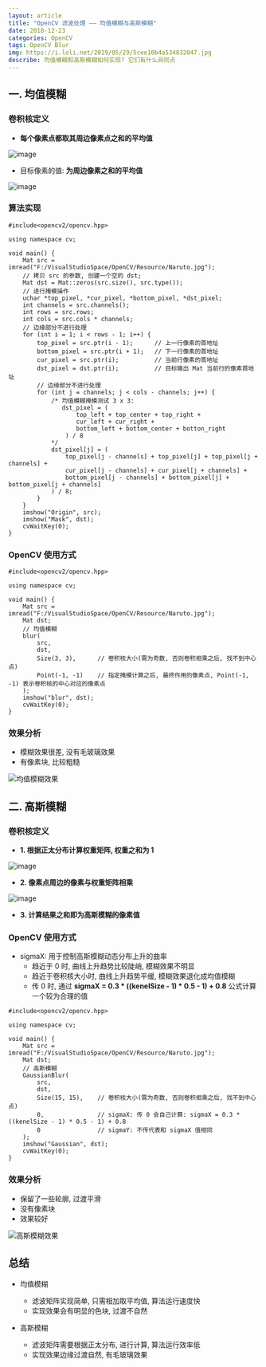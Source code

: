 ```yaml
---
layout: article
title: "OpenCV 滤波处理 —— 均值模糊与高斯模糊"
date: 2018-12-23
categories: OpenCV
tags: OpenCV Blur
img: https://i.loli.net/2019/05/29/5cee10b4a534832047.jpg
describe: 均值模糊和高斯模糊如何实现? 它们有什么异同点
---
```


## 一. 均值模糊
### 卷积核定义
- **每个像素点都取其周边像素点之和的平均值**

![image](https://i.loli.net/2019/05/29/5cee16f909c4866287.png) 

- 目标像素的值: **为周边像素之和的平均值**

![image](https://i.loli.net/2019/05/29/5cee170c0884674302.png)

### 算法实现
```
#include<opencv2/opencv.hpp>

using namespace cv;

void main() {
	Mat src = imread("F:/VisualStudioSpace/OpenCV/Resource/Naruto.jpg");
	// 拷贝 src 的参数, 创建一个空的 dst;
	Mat dst = Mat::zeros(src.size(), src.type());
	// 进行掩模操作
	uchar *top_pixel, *cur_pixel, *bottom_pixel, *dst_pixel;
	int channels = src.channels();
	int rows = src.rows;
	int cols = src.cols * channels;
	// 边缘部分不进行处理
	for (int i = 1; i < rows - 1; i++) {
		top_pixel = src.ptr(i - 1);      // 上一行像素的首地址
		bottom_pixel = src.ptr(i + 1);   // 下一行像素的首地址
		cur_pixel = src.ptr(i);          // 当前行像素的首地址
		dst_pixel = dst.ptr(i);          // 目标输出 Mat 当前行的像素首地址
		// 边缘部分不进行处理
		for (int j = channels; j < cols - channels; j++) {
			/* 均值模糊掩模测试 3 x 3: 
			   dst_pixel = (
			       top_left + top_center + top_right + 
				   cur_left + cur_right + 
   				   bottom_left + bottom_center + botton_right
				) / 8
			*/
			dst_pixel[j] = (
				top_pixel[j - channels] + top_pixel[j] + top_pixel[j + channels] +
				cur_pixel[j - channels] + cur_pixel[j + channels] + 
				bottom_pixel[j - channels] + bottom_pixel[j] + bottom_pixel[j + channels]
			) / 8;
		}
	}
	imshow("Origin", src);
	imshow("Mask", dst);
	cvWaitKey(0);
}
```

### OpenCV 使用方式
```
#include<opencv2/opencv.hpp>

using namespace cv;

void main() {
	Mat src = imread("F:/VisualStudioSpace/OpenCV/Resource/Naruto.jpg");
	Mat dst;
	// 均值模糊
	blur(
		src,
		dst, 
		Size(3, 3),      // 卷积核大小(需为奇数, 否则卷积相乘之后, 找不到中心点)
		Point(-1, -1)    // 指定掩模计算之后, 最终作用的像素点, Point(-1, -1) 表示卷积核的中心对应的像素点
	);
	imshow("blur", dst);
	cvWaitKey(0);
}
```

### 效果分析
- 模糊效果很差, 没有毛玻璃效果
- 有像素块, 比较粗糙

![均值模糊效果](https://i.loli.net/2019/05/29/5cee16b8bbcab63128.png)

## 二. 高斯模糊
### 卷积核定义
- **1. 根据正太分布计算权重矩阵, 权重之和为 1**

![image](https://i.loli.net/2019/05/29/5cee1756d9d9051958.jpg)

- **2. 像素点周边的像素与权重矩阵相乘**

![image](https://i.loli.net/2019/05/29/5cee17653531f15707.jpg)

- **3. 计算结果之和即为高斯模糊的像素值**

### OpenCV 使用方式
- sigmaX: 用于控制高斯模糊动态分布上升的曲率
  -  趋近于 0 时, 曲线上升趋势比较陡峭, 模糊效果不明显
  -  趋近于卷积核大小时, 曲线上升趋势平缓, 模糊效果退化成均值模糊
  -  传 0 时, 通过 **sigmaX = 0.3 * ((kenelSize - 1) * 0.5 - 1) + 0.8** 公式计算一个较为合理的值

```
#include<opencv2/opencv.hpp>

using namespace cv;

void main() {
	Mat src = imread("F:/VisualStudioSpace/OpenCV/Resource/Naruto.jpg");
	Mat dst;
	// 高斯模糊
	GaussianBlur(
		src,
		dst, 
		Size(15, 15),    // 卷积核大小(需为奇数, 否则卷积相乘之后, 找不到中心点)
		0,               // sigmaX: 传 0 会自己计算: sigmaX = 0.3 * ((kenelSize - 1) * 0.5 - 1) + 0.8
		0                // sigmaY: 不传代表和 sigmaX 值相同
	);
	imshow("Gaussian", dst);
	cvWaitKey(0);
}
```

### 效果分析
- 保留了一些轮廓, 过渡平滑
- 没有像素块
- 效果较好

![高斯模糊效果](https://i.loli.net/2019/05/29/5cee17b89982272530.jpg)

## 总结
- 均值模糊
  - 滤波矩阵实现简单, 只需相加取平均值, 算法运行速度快
  - 实现效果会有明显的色块, 过渡不自然

- 高斯模糊
  - 滤波矩阵需要根据正太分布, 进行计算, 算法运行效率低
  - 实现效果边缘过渡自然, 有毛玻璃效果